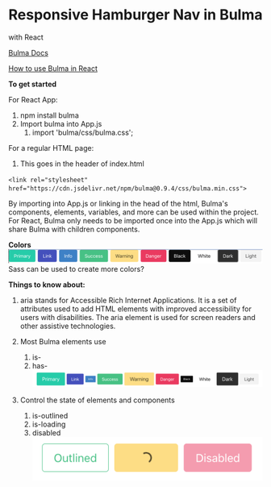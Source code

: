 # Responsive Hamburger Nav in Bulma 
with React


[Bulma Docs](https://bulma.io/documentation/overview/start/)

[How to use Bulma in React](https://blog.logrocket.com/how-to-use-bulma-css-with-react/)


**To get started**

For React App:
1. npm install bulma
2. Import bulma into App.js
    1. import 'bulma/css/bulma.css';

For a regular HTML page:
1. This goes in the header of index.html

`<link rel="stylesheet" href="https://cdn.jsdelivr.net/npm/bulma@0.9.4/css/bulma.min.css">`

By importing into App.js or linking in the head of the html, Bulma's components, elements, variables, and more can be used within the project. For React, Bulma only needs to be imported once into the App.js which will share Bulma with children components. 


**Colors**
![colors](assets/Colors.png)
Sass can be used to create more colors?

**Things to know about:**
1. aria stands for Accessible Rich Internet Applications.
It is a set of attributes used to add HTML elements with improved accessibility for users with disabilities. The aria element is used for screen readers and other assistive technologies. 

2. Most Bulma elements use 
    1. is-
    1. has-
![size](assets/Size.png)


3. Control the state of elements and components
    1. is-outlined
    1. is-loading
    1. disabled
![state](assets/state.png)